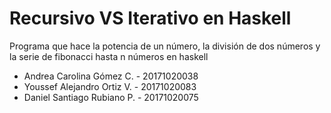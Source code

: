 # Recursivo VS Iterativo en Haskell

Programa que hace la potencia de un número, la división de dos números y 
la serie de fibonacci hasta n números en haskell

- Andrea Carolina Gómez C. - 20171020038
- Youssef Alejandro Ortiz V. - 20171020083
- Daniel Santiago Rubiano P. - 20171020075
